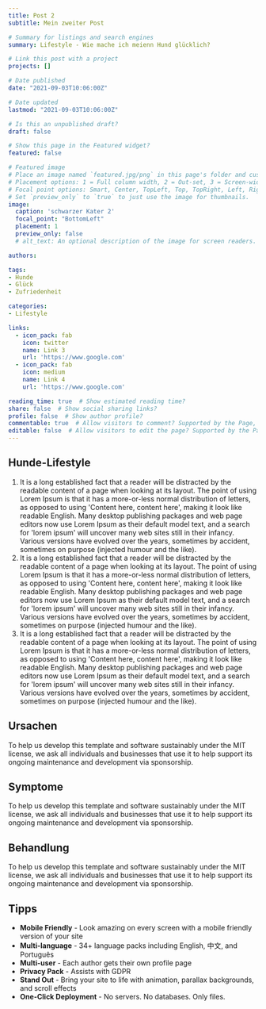 ```yaml
---
title: Post 2
subtitle: Mein zweiter Post

# Summary for listings and search engines
summary: Lifestyle - Wie mache ich meienn Hund glücklich?

# Link this post with a project
projects: []

# Date published
date: "2021-09-03T10:06:00Z"

# Date updated
lastmod: "2021-09-03T10:06:00Z"

# Is this an unpublished draft?
draft: false

# Show this page in the Featured widget?
featured: false

# Featured image
# Place an image named `featured.jpg/png` in this page's folder and customize its options here.
# Placement options: 1 = Full column width, 2 = Out-set, 3 = Screen-width
# Focal point options: Smart, Center, TopLeft, Top, TopRight, Left, Right, BottomLeft, Bottom, BottomRight
# Set `preview_only` to `true` to just use the image for thumbnails.
image:
  caption: 'schwarzer Kater 2'
  focal_point: "BottomLeft"
  placement: 1
  preview_only: false
  # alt_text: An optional description of the image for screen readers.

authors:

tags:
- Hunde
- Glück
- Zufriedenheit

categories:
- Lifestyle

links:
  - icon_pack: fab
    icon: twitter
    name: Link 3
    url: 'https://www.google.com'
  - icon_pack: fab
    icon: medium
    name: Link 4
    url: 'https://www.google.com'

reading_time: true  # Show estimated reading time?
share: false  # Show social sharing links?
profile: false  # Show author profile?
commentable: true  # Allow visitors to comment? Supported by the Page, Post, and Docs content types.
editable: false  # Allow visitors to edit the page? Supported by the Page, Post, and Docs content types.   
---
```


## Hunde-Lifestyle

1. It is a long established fact that a reader will be distracted by the readable content of a page when looking at its layout. The point of using Lorem Ipsum is that it has a more-or-less normal distribution of letters, as opposed to using 'Content here, content here', making it look like readable English. Many desktop publishing packages and web page editors now use Lorem Ipsum as their default model text, and a search for 'lorem ipsum' will uncover many web sites still in their infancy. Various versions have evolved over the years, sometimes by accident, sometimes on purpose (injected humour and the like).
2. It is a long established fact that a reader will be distracted by the readable content of a page when looking at its layout. The point of using Lorem Ipsum is that it has a more-or-less normal distribution of letters, as opposed to using 'Content here, content here', making it look like readable English. Many desktop publishing packages and web page editors now use Lorem Ipsum as their default model text, and a search for 'lorem ipsum' will uncover many web sites still in their infancy. Various versions have evolved over the years, sometimes by accident, sometimes on purpose (injected humour and the like).
3. It is a long established fact that a reader will be distracted by the readable content of a page when looking at its layout. The point of using Lorem Ipsum is that it has a more-or-less normal distribution of letters, as opposed to using 'Content here, content here', making it look like readable English. Many desktop publishing packages and web page editors now use Lorem Ipsum as their default model text, and a search for 'lorem ipsum' will uncover many web sites still in their infancy. Various versions have evolved over the years, sometimes by accident, sometimes on purpose (injected humour and the like).

## Ursachen

To help us develop this template and software sustainably under the MIT license, we ask all individuals and businesses that use it to help support its ongoing maintenance and development via sponsorship.

## Symptome

To help us develop this template and software sustainably under the MIT license, we ask all individuals and businesses that use it to help support its ongoing maintenance and development via sponsorship.

## Behandlung

To help us develop this template and software sustainably under the MIT license, we ask all individuals and businesses that use it to help support its ongoing maintenance and development via sponsorship.

## Tipps

- **Mobile Friendly** - Look amazing on every screen with a mobile friendly version of your site
- **Multi-language** - 34+ language packs including English, 中文, and Português
- **Multi-user** - Each author gets their own profile page
- **Privacy Pack** - Assists with GDPR
- **Stand Out** - Bring your site to life with animation, parallax backgrounds, and scroll effects
- **One-Click Deployment** - No servers. No databases. Only files.
